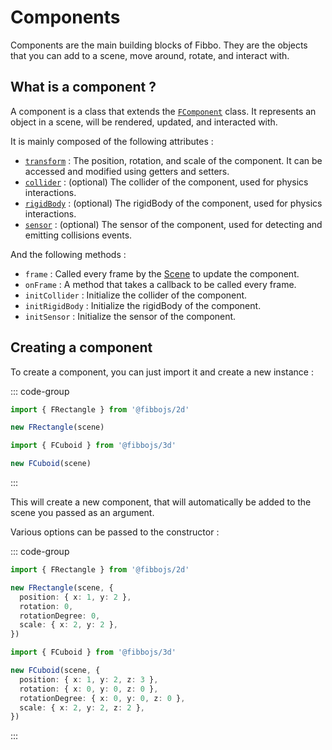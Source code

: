 # Components

Components are the main building blocks of Fibbo. They are the objects that you can add to a scene, move around, rotate, and interact with.

## What is a component ?

A component is a class that extends the [`FComponent`](/api/core/classes/FComponent) class. It represents an object in a scene, will be rendered, updated, and interacted with.

It is mainly composed of the following attributes :
- [`transform`](/guide/core/transforms) : The position, rotation, and scale of the component. It can be accessed and modified using getters and setters.
- [`collider`](/guide/physics/colliders) : (optional) The collider of the component, used for physics interactions.
- [`rigidBody`](/guide/physics/rigidbody) : (optional) The rigidBody of the component, used for physics interactions.
- [`sensor`](/guide/events/collisions) : (optional) The sensor of the component, used for detecting and emitting collisions events.

And the following methods :
- `frame` : Called every frame by the [Scene](/guide/core/scene) to update the component.
- `onFrame` : A method that takes a callback to be called every frame.
- `initCollider` : Initialize the collider of the component.
- `initRigidBody` : Initialize the rigidBody of the component.
- `initSensor` : Initialize the sensor of the component.

## Creating a component

To create a component, you can just import it and create a new instance :

::: code-group

```typescript [2d]
import { FRectangle } from '@fibbojs/2d'

new FRectangle(scene)
```

```typescript [3d]
import { FCuboid } from '@fibbojs/3d'

new FCuboid(scene)
```

:::

This will create a new component, that will automatically be added to the scene you passed as an argument.

Various options can be passed to the constructor :

::: code-group

```typescript [2d]
import { FRectangle } from '@fibbojs/2d'

new FRectangle(scene, {
  position: { x: 1, y: 2 },
  rotation: 0,
  rotationDegree: 0,
  scale: { x: 2, y: 2 },
})
```

```typescript [3d]
import { FCuboid } from '@fibbojs/3d'

new FCuboid(scene, {
  position: { x: 1, y: 2, z: 3 },
  rotation: { x: 0, y: 0, z: 0 },
  rotationDegree: { x: 0, y: 0, z: 0 },
  scale: { x: 2, y: 2, z: 2 },
})
```

:::
